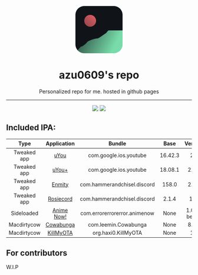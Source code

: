 <div align="center">
    <img src="./favicon.png">
    <h1>azu0609's repo</h1>
    <p>Personalized repo for me. hosted in github pages</p>
    <hr />
    <img src="https://forthebadge.com/images/badges/built-with-love.svg" />
    <img src="https://forthebadge.com/images/badges/made-with-python.svg" />
</div>


## Included IPA:
| Type |Application | Bundle | Base | Version | Author | Working? |
|:----:|:----------:|:------:|:------------:|:-------:|:------:|:------:
| Tweaked app | [uYou](https://github.com/MiRO92/uYou-for-YouTube) | com.google.ios.youtube | 16.42.3 | 2.1 | [MIRO92](https://github.com/MiRO92) | Semi |
| Tweaked app | [uYou+](https://github.com/qnblackcat/uYouPlus) | com.google.ios.youtube | 18.08.1 | 2.3.1 | [qnblackcat](https://github.com/qnblackcat) | Yes |
| Tweaked app | [Enmity](https://enmity.app) | com.hammerandchisel.discord | 158.0 | 2.1.4 | [enmity-mod](https://github.com/enmity-mod) | Yes |
| Tweaked app | [Rosiecord](https://github.com/acquitelol/rosiecord) | com.hammerandchisel.discord | 2.1.4 | 164 | [acquitelol](https://github.com/acquitelol) | Untested |
| Sideloaded | [Anime Now!](https://github.com/AnimeNow-Team/AnimeNow) | com.errorerrorerror.animenow | None | 1.0.0-beta.1 | [errorerrorerror](https://github.com/errorerrorerror) | Yes |
| Macdirtycow | [Cowabunga](https://github.com/leminlimez/Cowabunga) | com.leemin.Cowabunga | None | 8.1.1 | [leminlimez](https://github.com/leminlimez) | Yes |
| Macdirtycow | [KillMyOTA](https://github.com/haxi0/KillMyOTA) | org.haxi0.KillMyOTA | None | 1.1 | [haxi0](https://github.com/haxi0) | Yes |

## For contributors
W.I.P